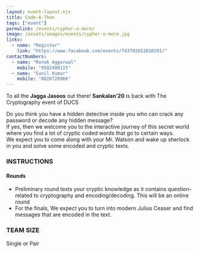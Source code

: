 ```yaml
---
layout: event-layout.ejs
title: Code-A-Thon
tags: ["event"]
permalink: /events/cypher-o-more/
image: /assets/images/events/cypher-o-more.jpg
links:
  - name: "Register"
    link: "https://www.facebook.com/events/743792652810291/"
contactNumbers:
  - name: "Ronak Aggarwal"
    mobile: "9582408115"
  - name: "Sunil Kumar"
    mobile: "8826728966"
---
```


To all the <b>Jagga Jasoos</b> out there!
<b>Sankalan'20</b> is back with 
The Cryptography event of DUCS

Do you think you have a hidden detective inside you who can crack any password or decode
any hidden message?</br>
If yes, then we welcome you to the interactive journey of this secret world where you find a lot of
cryptic coded words that go to certain ways.</br>
We expect you to come along with your Mr. Watson and wake up sherlock in you and solve
some encoded and cryptic texts.</br>

### INSTRUCTIONS

#### Rounds
- Preliminary round tests your cryptic knowledge as it contains question-related to
cryptography and encoding/decoding. This will be an online round
- For the finals, We expect you to turn into modern Julius Ceaser and find messages that
are encoded in the text.

### TEAM SIZE
Single or Pair